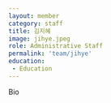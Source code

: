 ```yaml
---
layout: member
category: staff
title: 김지혜
image: jihye.jpeg
role: Administrative Staff
permalink: 'team/jihye'
education:
 - Education
---
```

Bio